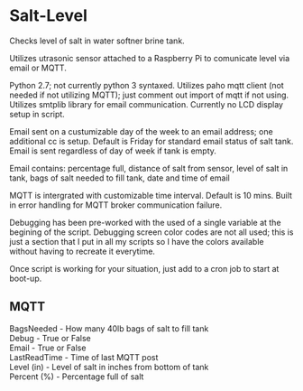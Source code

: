 # Salt-Level
Checks level of salt in water softner brine tank.

Utilizes utrasonic sensor attached to a Raspberry Pi to comunicate level via email or MQTT.

Python 2.7; not currently python 3 syntaxed.
Utilizes paho mqtt client (not needed if not utilizing MQTT); just comment out import of mqtt if not using.
Utilizes smtplib library for email communication.
Currently no LCD display setup in script.

Email sent on a custumizable day of the week to an email address; one additional cc is setup.
Default is Friday for standard email status of salt tank.
Email is sent regardless of day of week if tank is empty.

Email contains: percentage full, distance of salt from sensor, level of salt in tank, bags of salt needed to fill tank, date and time of email

MQTT is intergrated with customizable time interval.  Default is 10 mins.
Built in error handling for MQTT broker communication failure.

Debugging has been pre-worked with the used of a single variable at the begining of the script.
Debugging screen color codes are not all used; this is just a section that I put in all my scripts so I have the colors available without having to recreate it everytime.

Once script is working for your situation, just add to a cron job to start at boot-up.

## MQTT
BagsNeeded - How many 40lb bags of salt to fill tank  
Debug - True or False  
Email - True or False  
LastReadTime - Time of last MQTT post  
Level (in) - Level of salt in inches from bottom of tank  
Percent (%) - Percentage full of salt

